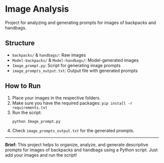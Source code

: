 # Image Analysis

Project for analyzing and generating prompts for images of backpacks and handbags.

## Structure
- `backpacks/` & `handbags/`: Raw images
- `Model-backpacks/` & `Model-handbags/`: Model-generated images
- `Image_prompt.py`: Script for generating image prompts
- `image_prompts_output.txt`: Output file with generated prompts

## How to Run
1. Place your images in the respective folders.
2. Make sure you have the required packages: `pip install -r requirements.txt`
3. Run the script:
   ```bash
   python Image_prompt.py
   ```
4. Check `image_prompts_output.txt` for the generated prompts.

---
**Brief:**
This project helps to organize, analyze, and generate descriptive prompts for images of backpacks and handbags using a Python script. Just add your images and run the script!
